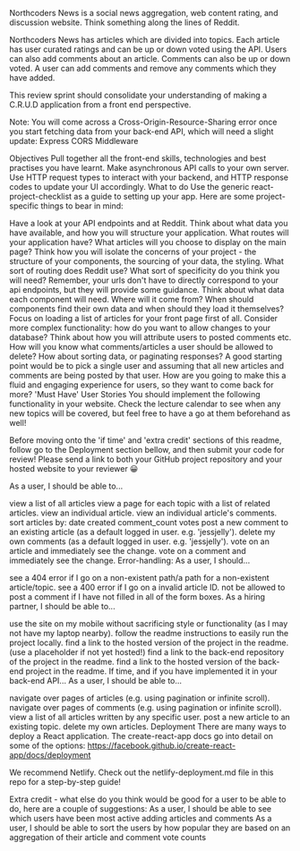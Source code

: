 Northcoders News is a social news aggregation, web content rating, and discussion website. Think something along the lines of Reddit.

Northcoders News has articles which are divided into topics. Each article has user curated ratings and can be up or down voted using the API. Users can also add comments about an article. Comments can also be up or down voted. A user can add comments and remove any comments which they have added.

This review sprint should consolidate your understanding of making a C.R.U.D application from a front end perspective.

Note: You will come across a Cross-Origin-Resource-Sharing error once you start fetching data from your back-end API, which will need a slight update: Express CORS Middleware

Objectives
Pull together all the front-end skills, technologies and best practises you have learnt.
Make asynchronous API calls to your own server.
Use HTTP request types to interact with your backend, and HTTP response codes to update your UI accordingly.
What to do
Use the generic react-project-checklist as a guide to setting up your app. Here are some project-specific things to bear in mind:

Have a look at your API endpoints and at Reddit. Think about what data you have available, and how you will structure your application. What routes will your application have? What articles will you choose to display on the main page?
Think how you will isolate the concerns of your project - the structure of your components, the sourcing of your data, the styling.
What sort of routing does Reddit use? What sort of specificity do you think you will need? Remember, your urls don't have to directly correspond to your api endpoints, but they will provide some guidance.
Think about what data each component will need. Where will it come from? When should components find their own data and when should they load it themselves? Focus on loading a list of articles for your front page first of all.
Consider more complex functionality: how do you want to allow changes to your database? Think about how you will attribute users to posted comments etc. How will you know what comments/articles a user should be allowed to delete? How about sorting data, or paginating responses? A good starting point would be to pick a single user and assuming that all new articles and comments are being posted by that user.
How are you going to make this a fluid and engaging experience for users, so they want to come back for more?
'Must Have' User Stories
You should implement the following functionality in your website. Check the lecture calendar to see when any new topics will be covered, but feel free to have a go at them beforehand as well!

Before moving onto the 'if time' and 'extra credit' sections of this readme, follow go to the Deployment section bellow, and then submit your code for review! Please send a link to both your GitHub project repository and your hosted website to your reviewer 😀

As a user, I should be able to...

view a list of all articles
view a page for each topic with a list of related articles.
view an individual article.
view an individual article's comments.
sort articles by:
date created
comment_count
votes
post a new comment to an existing article (as a default logged in user. e.g. 'jessjelly').
delete my own comments (as a default logged in user. e.g. 'jessjelly').
vote on an article and immediately see the change.
vote on a comment and immediately see the change.
Error-handling: As a user, I should...

see a 404 error if I go on a non-existent path/a path for a non-existent article/topic.
see a 400 error if I go on a invalid article ID.
not be allowed to post a comment if I have not filled in all of the form boxes.
As a hiring partner, I should be able to...

use the site on my mobile without sacrificing style or functionality (as I may not have my laptop nearby).
follow the readme instructions to easily run the project locally.
find a link to the hosted version of the project in the readme. (use a placeholder if not yet hosted!)
find a link to the back-end repository of the project in the readme.
find a link to the hosted version of the back-end project in the readme.
If time, and if you have implemented it in your back-end API...
As a user, I should be able to...

navigate over pages of articles (e.g. using pagination or infinite scroll).
navigate over pages of comments (e.g. using pagination or infinite scroll).
view a list of all articles written by any specific user.
post a new article to an existing topic.
delete my own articles.
Deployment
There are many ways to deploy a React application. The create-react-app docs go into detail on some of the options: https://facebook.github.io/create-react-app/docs/deployment

We recommend Netlify. Check out the netlify-deployment.md file in this repo for a step-by-step guide!

Extra credit - what else do you think would be good for a user to be able to do, here are a couple of suggestions:
As a user, I should be able to see which users have been most active adding articles and comments
As a user, I should be able to sort the users by how popular they are based on an aggregation of their article and comment vote counts
